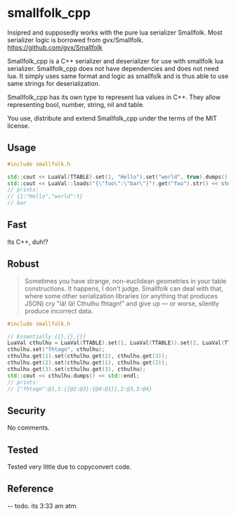smallfolk_cpp
=========

Insipred and supposedly works with the pure lua serializer Smallfolk.
Most serializer logic is borrowed from gvx/Smallfolk.
https://github.com/gvx/Smallfolk

Smallfolk_cpp is a C++ serializer and deserializer for use with smallfolk lua serializer.
Smallfolk_cpp does not have dependencies and does not need lua. It simply uses same format and logic as smallfolk and is thus able to use same strings for deserialization.

Smallfolk_cpp has its own type to represent lua values in C++.
They allow representing bool, number, string, nil and table.

You use, distribute and extend Smallfolk_cpp under the terms of the MIT license.

Usage
-----

```c++
#include smallfolk.h

std::cout << LuaVal(TTABLE).set(1, "Hello").set("world", true).dumps() << std::endl;
std::cout << LuaVal::loads("{\"foo\":\"bar\"}").get("foo").str() << std::endl;
// prints:
// {1:"Hello","world":t}
// bar
```

Fast
----

Its C++, duh!?

Robust
------

> Sometimes you have strange, non-euclidean geometries in your table
> constructions. It happens, I don't judge. Smallfolk can deal with that, where
> some other serialization libraries (or anything that produces JSON) cry "Iä!
> Iä! Cthulhu fhtagn!" and give up &mdash; or worse, silently produce incorrect
> data.

```c++
#include smallfolk.h

// Essentially {{},{},{}}
LuaVal cthulhu = LuaVal(TTABLE).set(1, LuaVal(TTABLE)).set(2, LuaVal(TTABLE)).set(3, LuaVal(TTABLE));
cthulhu.set("fhtagn", cthulhu);
cthulhu.get(1).set(cthulhu.get(2), cthulhu.get(3));
cthulhu.get(2).set(cthulhu.get(1), cthulhu.get(2));
cthulhu.get(3).set(cthulhu.get(3), cthulhu);
std::cout << cthulhu.dumps() << std::endl;
// prints:
// {"fhtagn":@1,1:{{@2:@3}:{@4:@1}},2:@3,3:@4}
```

Security
------

No comments.

Tested
------

Tested very little due to copyconvert code.

Reference
---------

-- todo. its 3:33 am atm.
